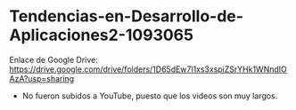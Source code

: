 # Tendencias-en-Desarrollo-de-Aplicaciones2-1093065
Enlace de Google Drive: https://drive.google.com/drive/folders/1D65dEw7l1xs3xspiZSrYHk1WNndIOAzA?usp=sharing
- No fueron subidos a YouTube, puesto que los videos son muy largos.

